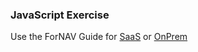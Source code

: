 ### JavaScript Exercise

Use the ForNAV Guide for [SaaS]() or [OnPrem]()

<!-- ToDO -> edit links -->
